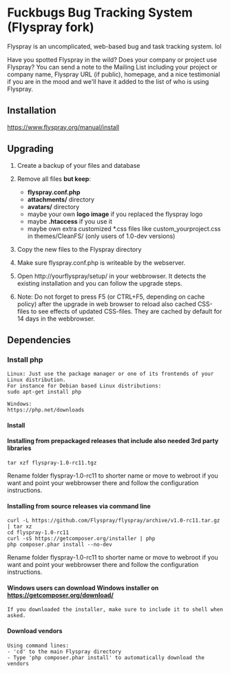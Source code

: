 # Fuckbugs Bug Tracking System (Flyspray fork)

Flyspray is an uncomplicated, web-based bug and task tracking system. lol

Have you spotted Flyspray in the wild? Does your company or project use Flyspray?
You can send a note to the Mailing List including your project or company name, Flyspray URL (if public),
homepage, and a nice testimonial if you are in the mood and we'll have it added to the list of who is using Flyspray.

## Installation
https://www.flyspray.org/manual/install

## Upgrading
1. Create a backup of your files and database
2. Remove all files **but keep**:
   - **flyspray.conf.php**
   - **attachments/** directory
   - **avatars/** directory
   - maybe your own **logo image** if you replaced the flyspray logo
   - maybe **.htaccess** if you use it 
   - maybe own extra customized *.css files like custom_yourproject.css in themes/CleanFS/  (only users of 1.0-dev versions)
3. Copy the new files to the Flyspray directory
4. Make sure flyspray.conf.php is writeable by the webserver.
5. Open http://yourflyspray/setup/ in your webbrowser. It detects the existing installation and you can follow the upgrade steps.

6. Note: Do not forget to press F5 (or CTRL+F5, depending on cache policy) after the upgrade in web browser to reload also cached CSS-files to see effects of updated CSS-files. They are cached by default for 14 days in the webbrowser.

## Dependencies

### Install php
    Linux: Just use the package manager or one of its frontends of your Linux distribution.
    For instance for Debian based Linux distributions:
    sudo apt-get install php
    
    Windows:
    https://php.net/downloads

#### Install

#### Installing from prepackaged releases that include also needed 3rd party libraries

    tar xzf flyspray-1.0-rc11.tgz

Rename folder flyspray-1.0-rc11 to shorter name or move to webroot if you want and point your webbrowser there and follow the configuration instructions.

#### Installing from source releases via command line

    curl -L https://github.com/Flyspray/flyspray/archive/v1.0-rc11.tar.gz | tar xz
    cd flyspray-1.0-rc11
    curl -sS https://getcomposer.org/installer | php
    php composer.phar install --no-dev
    
Rename folder flyspray-1.0-rc11 to shorter name or move to webroot if you want and point your webbrowser there and follow the configuration instructions.

#### Windows users can download Windows installer on https://getcomposer.org/download/
    If you downloaded the installer, make sure to include it to shell when asked.

#### Download vendors
    Using command lines:
    - 'cd' to the main Flyspray directory
    - Type 'php composer.phar install' to automatically download the vendors
